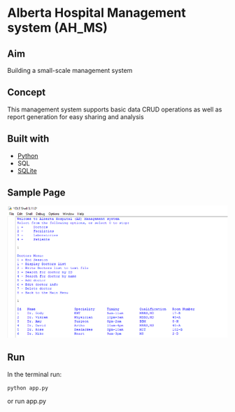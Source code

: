 # Alberta Hospital Management system (AH_MS)

## Aim
Building a small-scale management system

## Concept
This management system supports basic data CRUD operations as well as report generation for easy sharing and analysis

## Built with
- [Python](https://www.python.org/)
- SQL
- [SQLite](https://www.sqlite.org)

## Sample Page
![Sample](sample_ah_ms.png)

## Run
In the terminal run:
```
python app.py
```
or
run app.py


